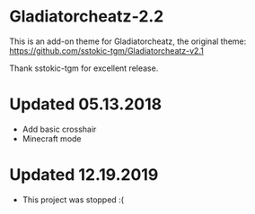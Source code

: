 # Gladiatorcheatz-2.2

This is an add-on theme for Gladiatorcheatz, the original theme: https://github.com/sstokic-tgm/Gladiatorcheatz-v2.1

Thank sstokic-tgm for excellent release.

# Updated 05.13.2018
- Add basic crosshair
- Minecraft mode

# Updated 12.19.2019
- This project was stopped :(
